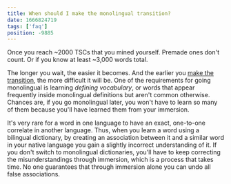 ```yaml
---
title: When should I make the monolingual transition?
date: 1666824719
tags: ['faq']
position: -9885
---
```


Once you reach ~2000 TSCs that you mined yourself.
Premade ones don't count.
Or if you know at least ~3,000 words total.

The longer you wait, the easier it becomes.
And the earlier you [make the transition](going-monolingual.html),
the more difficult it will be.
One of the requirements for going monolingual is learning *defining vocabulary*,
or words that appear frequently inside monolingual definitions but aren't common otherwise.
Chances are, if you go monolingual later, you won't have to learn so many of them
because you'll have learned them from your immersion.

It's very rare for a word in one language to have an exact,
one-to-one correlate in another language.
Thus, when you learn a word using a bilingual dictionary,
by creating an association between it and a similar word in your native language
you gain a slightly incorrect understanding of it.
If you don't switch to monolingual dictionaries,
you'll have to keep correcting the misunderstandings through immersion,
which is a process that takes time.
No one guarantees that through immersion alone you can undo all false associations.
